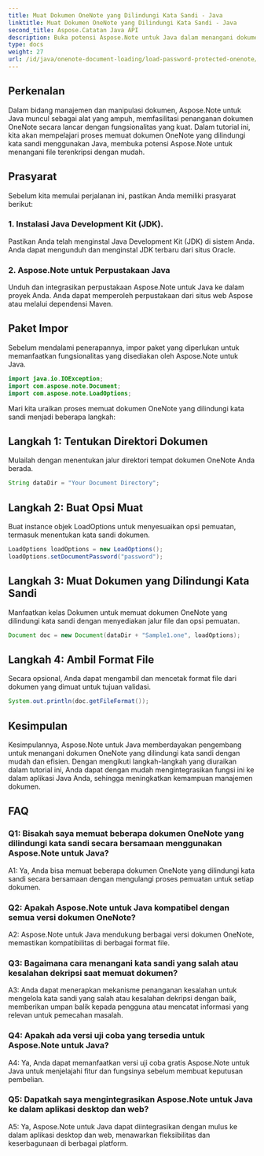 ```yaml
---
title: Muat Dokumen OneNote yang Dilindungi Kata Sandi - Java
linktitle: Muat Dokumen OneNote yang Dilindungi Kata Sandi - Java
second_title: Aspose.Catatan Java API
description: Buka potensi Aspose.Note untuk Java dalam menangani dokumen OneNote yang dilindungi kata sandi dengan mudah. Tingkatkan manajemen dokumen Java Anda dengan Aspose.Note.
type: docs
weight: 27
url: /id/java/onenote-document-loading/load-password-protected-onenote/
---
```

## Perkenalan

Dalam bidang manajemen dan manipulasi dokumen, Aspose.Note untuk Java muncul sebagai alat yang ampuh, memfasilitasi penanganan dokumen OneNote secara lancar dengan fungsionalitas yang kuat. Dalam tutorial ini, kita akan mempelajari proses memuat dokumen OneNote yang dilindungi kata sandi menggunakan Java, membuka potensi Aspose.Note untuk menangani file terenkripsi dengan mudah.

## Prasyarat

Sebelum kita memulai perjalanan ini, pastikan Anda memiliki prasyarat berikut:

### 1. Instalasi Java Development Kit (JDK).

Pastikan Anda telah menginstal Java Development Kit (JDK) di sistem Anda. Anda dapat mengunduh dan menginstal JDK terbaru dari situs Oracle.

### 2. Aspose.Note untuk Perpustakaan Java

Unduh dan integrasikan perpustakaan Aspose.Note untuk Java ke dalam proyek Anda. Anda dapat memperoleh perpustakaan dari situs web Aspose atau melalui dependensi Maven.

## Paket Impor

Sebelum mendalami penerapannya, impor paket yang diperlukan untuk memanfaatkan fungsionalitas yang disediakan oleh Aspose.Note untuk Java.

```java
import java.io.IOException;
import com.aspose.note.Document;
import com.aspose.note.LoadOptions;
```

Mari kita uraikan proses memuat dokumen OneNote yang dilindungi kata sandi menjadi beberapa langkah:

## Langkah 1: Tentukan Direktori Dokumen

Mulailah dengan menentukan jalur direktori tempat dokumen OneNote Anda berada.

```java
String dataDir = "Your Document Directory";
```

## Langkah 2: Buat Opsi Muat

Buat instance objek LoadOptions untuk menyesuaikan opsi pemuatan, termasuk menentukan kata sandi dokumen.

```java
LoadOptions loadOptions = new LoadOptions();
loadOptions.setDocumentPassword("password");
```

## Langkah 3: Muat Dokumen yang Dilindungi Kata Sandi

Manfaatkan kelas Dokumen untuk memuat dokumen OneNote yang dilindungi kata sandi dengan menyediakan jalur file dan opsi pemuatan.

```java
Document doc = new Document(dataDir + "Sample1.one", loadOptions);
```

## Langkah 4: Ambil Format File

Secara opsional, Anda dapat mengambil dan mencetak format file dari dokumen yang dimuat untuk tujuan validasi.

```java
System.out.println(doc.getFileFormat());
```

## Kesimpulan

Kesimpulannya, Aspose.Note untuk Java memberdayakan pengembang untuk menangani dokumen OneNote yang dilindungi kata sandi dengan mudah dan efisien. Dengan mengikuti langkah-langkah yang diuraikan dalam tutorial ini, Anda dapat dengan mudah mengintegrasikan fungsi ini ke dalam aplikasi Java Anda, sehingga meningkatkan kemampuan manajemen dokumen.

## FAQ

### Q1: Bisakah saya memuat beberapa dokumen OneNote yang dilindungi kata sandi secara bersamaan menggunakan Aspose.Note untuk Java?

A1: Ya, Anda bisa memuat beberapa dokumen OneNote yang dilindungi kata sandi secara bersamaan dengan mengulangi proses pemuatan untuk setiap dokumen.

### Q2: Apakah Aspose.Note untuk Java kompatibel dengan semua versi dokumen OneNote?

A2: Aspose.Note untuk Java mendukung berbagai versi dokumen OneNote, memastikan kompatibilitas di berbagai format file.

### Q3: Bagaimana cara menangani kata sandi yang salah atau kesalahan dekripsi saat memuat dokumen?

A3: Anda dapat menerapkan mekanisme penanganan kesalahan untuk mengelola kata sandi yang salah atau kesalahan dekripsi dengan baik, memberikan umpan balik kepada pengguna atau mencatat informasi yang relevan untuk pemecahan masalah.

### Q4: Apakah ada versi uji coba yang tersedia untuk Aspose.Note untuk Java?

A4: Ya, Anda dapat memanfaatkan versi uji coba gratis Aspose.Note untuk Java untuk menjelajahi fitur dan fungsinya sebelum membuat keputusan pembelian.

### Q5: Dapatkah saya mengintegrasikan Aspose.Note untuk Java ke dalam aplikasi desktop dan web?

A5: Ya, Aspose.Note untuk Java dapat diintegrasikan dengan mulus ke dalam aplikasi desktop dan web, menawarkan fleksibilitas dan keserbagunaan di berbagai platform.